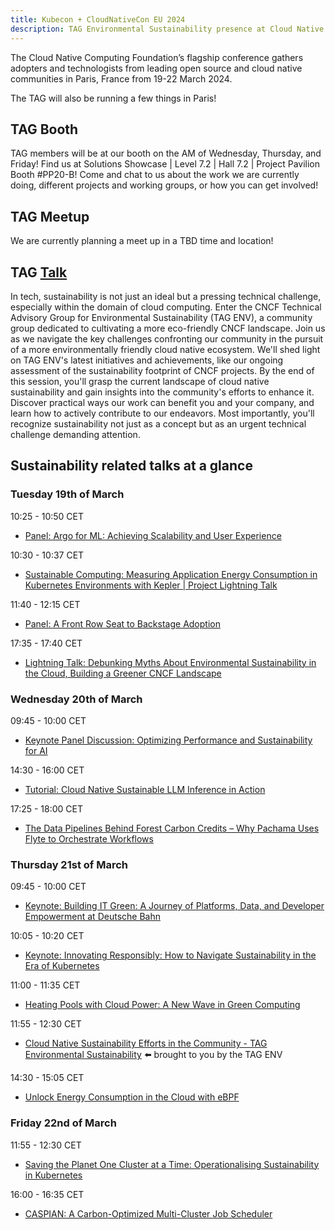 ```yaml
---
title: Kubecon + CloudNativeCon EU 2024
description: TAG Environmental Sustainability presence at Cloud Native Computing Foundation’s flagship conference in Paris, France from 19-22 March, 2024.
---
```


The Cloud Native Computing Foundation’s flagship conference gathers adopters and technologists from leading open source and cloud native communities in Paris, France from 19-22 March 2024.

The TAG will also be running a few things in Paris!

## TAG Booth

TAG members will be at our booth on the AM of Wednesday, Thursday, and Friday! Find us at Solutions Showcase | Level 7.2 | Hall 7.2 | Project Pavilion Booth #PP20-B! Come and chat to us about the work we are currently doing, different projects and working groups, or how you can get involved!

## TAG Meetup

We are currently planning a meet up in a TBD time and location!

## TAG [Talk](https://sched.co/1Yhgd)

In tech, sustainability is not just an ideal but a pressing technical challenge, especially within the domain of cloud computing. Enter the CNCF Technical Advisory Group for Environmental Sustainability (TAG ENV), a community group dedicated to cultivating a more eco-friendly CNCF landscape. Join us as we navigate the key challenges confronting our community in the pursuit of a more environmentally friendly cloud native ecosystem. We'll shed light on TAG ENV's latest initiatives and achievements, like our ongoing assessment of the sustainability footprint of CNCF projects. By the end of this session, you'll grasp the current landscape of cloud native sustainability and gain insights into the community's efforts to enhance it. Discover practical ways our work can benefit you and your company, and learn how to actively contribute to our endeavors. Most importantly, you'll recognize sustainability not just as a concept but as an urgent technical challenge demanding attention.

## Sustainability related talks at a glance

### Tuesday 19th of March

10:25 - 10:50 CET

* [Panel: Argo for ML: Achieving Scalability and User Experience](https://sched.co/1YFeX)

10:30 - 10:37 CET

* [Sustainable Computing: Measuring Application Energy Consumption in Kubernetes Environments with Kepler | Project Lightning Talk](https://sched.co/1aQWg)

11:40 - 12:15 CET

* [Panel: A Front Row Seat to Backstage Adoption](https://sched.co/1YFfz)

17:35 - 17:40 CET

* [Lightning Talk: Debunking Myths About Environmental Sustainability in the Cloud, Building a Greener CNCF Landscape](https://sched.co/1YeLF)

### Wednesday 20th of March

09:45 - 10:00 CET

* [Keynote Panel Discussion: Optimizing Performance and Sustainability for AI](https://sched.co/1YhIO)

14:30 - 16:00 CET

* [Tutorial: Cloud Native Sustainable LLM Inference in Action](https://sched.co/1YeMh)

17:25 - 18:00 CET

* [The Data Pipelines Behind Forest Carbon Credits – Why Pachama Uses Flyte to Orchestrate Workflows](https://sched.co/1YeNk)

### Thursday 21st of March

09:45 - 10:00 CET

* [Keynote: Building IT Green: A Journey of Platforms, Data, and Developer Empowerment at Deutsche Bahn](https://sched.co/1YhJk)

10:05 - 10:20 CET

* [Keynote: Innovating Responsibly: How to Navigate Sustainability in the Era of Kubernetes](https://sched.co/1YhJv)

11:00 - 11:35 CET

* [Heating Pools with Cloud Power: A New Wave in Green Computing](https://sched.co/1YeOI)

11:55 - 12:30 CET

* [Cloud Native Sustainability Efforts in the Community - TAG Environmental Sustainability](https://sched.co/1Yhgd) ⬅️ brought to you by the TAG ENV

14:30 - 15:05 CET

* [Unlock Energy Consumption in the Cloud with eBPF](https://sched.co/1YeOO)

### Friday 22nd of March

11:55 - 12:30 CET

* [Saving the Planet One Cluster at a Time: Operationalising Sustainability in Kubernetes](https://sched.co/1YeR6)

16:00 - 16:35 CET

* [CASPIAN: A Carbon-Optimized Multi-Cluster Job Scheduler](https://sched.co/1YeSb)
